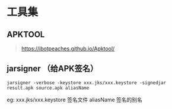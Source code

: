 # 工具集

## APKTOOL

><https://ibotpeaches.github.io/Apktool/>

## jarsigner （给APK签名）

```shell
jarsigner -verbose -keystore xxx.jks/xxx.keystore -signedjar result.apk source.apk aliasName
```

eg:
xxx.jks/xxx.keystore 签名文件
aliasName 签名的别名
